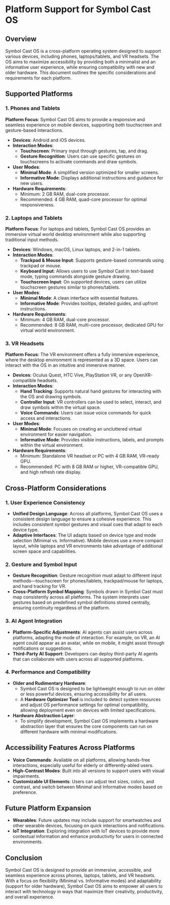 # Platform Support for Symbol Cast OS

## Overview
Symbol Cast OS is a cross-platform operating system designed to support various devices, including phones, laptops/tablets, and VR headsets. The OS aims to maximize accessibility by providing both a minimalist and an informative user experience, while ensuring compatibility with new and older hardware. This document outlines the specific considerations and requirements for each platform.

## Supported Platforms

### 1. Phones and Tablets
**Platform Focus**: Symbol Cast OS aims to provide a responsive and seamless experience on mobile devices, supporting both touchscreen and gesture-based interactions.

- **Devices**: Android and iOS devices.
- **Interaction Modes**:
  - **Touchscreen**: Primary input through gestures, tap, and drag.
  - **Gesture Recognition**: Users can use specific gestures on touchscreens to activate commands and draw symbols.
- **User Modes**:
  - **Minimal Mode**: A simplified version optimized for smaller screens.
  - **Informative Mode**: Displays additional instructions and guidance for new users.
- **Hardware Requirements**:
  - Minimum: 2 GB RAM, dual-core processor.
  - Recommended: 4 GB RAM, quad-core processor for optimal responsiveness.

### 2. Laptops and Tablets
**Platform Focus**: For laptops and tablets, Symbol Cast OS provides an immersive virtual world desktop environment while also supporting traditional input methods.

- **Devices**: Windows, macOS, Linux laptops, and 2-in-1 tablets.
- **Interaction Modes**:
  - **Trackpad & Mouse Input**: Supports gesture-based commands using trackpad or mouse.
  - **Keyboard Input**: Allows users to use Symbol Cast in text-based mode, typing commands alongside gesture drawing.
  - **Touchscreen Input**: On supported devices, users can utilize touchscreen gestures similar to phones/tablets.
- **User Modes**:
  - **Minimal Mode**: A clean interface with essential features.
  - **Informative Mode**: Provides tooltips, detailed guides, and upfront instructions.
- **Hardware Requirements**:
  - Minimum: 4 GB RAM, dual-core processor.
  - Recommended: 8 GB RAM, multi-core processor, dedicated GPU for virtual world environment.

### 3. VR Headsets
**Platform Focus**: The VR environment offers a fully immersive experience, where the desktop environment is represented as a 3D space. Users can interact with the OS in an intuitive and immersive manner.

- **Devices**: Oculus Quest, HTC Vive, PlayStation VR, or any OpenXR-compatible headsets.
- **Interaction Modes**:
  - **Hand Tracking**: Supports natural hand gestures for interacting with the OS and drawing symbols.
  - **Controller Input**: VR controllers can be used to select, interact, and draw symbols within the virtual space.
  - **Voice Commands**: Users can issue voice commands for quick access and interactions.
- **User Modes**:
  - **Minimal Mode**: Focuses on creating an uncluttered virtual environment for easier navigation.
  - **Informative Mode**: Provides visible instructions, labels, and prompts within the virtual environment.
- **Hardware Requirements**:
  - Minimum: Standalone VR headset or PC with 4 GB RAM, VR-ready GPU.
  - Recommended: PC with 8 GB RAM or higher, VR-compatible GPU, and high refresh rate display.

## Cross-Platform Considerations

### 1. User Experience Consistency
- **Unified Design Language**: Across all platforms, Symbol Cast OS uses a consistent design language to ensure a cohesive experience. This includes consistent symbol gestures and visual cues that adapt to each device type.
- **Adaptive Interfaces**: The UI adapts based on device type and mode selection (Minimal vs. Informative). Mobile devices use a more compact layout, while laptops and VR environments take advantage of additional screen space and capabilities.

### 2. Gesture and Symbol Input
- **Gesture Recognition**: Gesture recognition must adapt to different input methods—touchscreen for phones/tablets, trackpad/mouse for laptops, and hand tracking for VR.
- **Cross-Platform Symbol Mapping**: Symbols drawn in Symbol Cast must map consistently across all platforms. The system interprets user gestures based on predefined symbol definitions stored centrally, ensuring continuity regardless of the platform.

### 3. AI Agent Integration
- **Platform-Specific Adjustments**: AI agents can assist users across platforms, adapting the mode of interaction. For example, on VR, an AI agent could appear as an avatar, while on mobile, it might assist through notifications or suggestions.
- **Third-Party AI Support**: Developers can deploy third-party AI agents that can collaborate with users across all supported platforms.

### 4. Performance and Compatibility
- **Older and Rudimentary Hardware**:
  - Symbol Cast OS is designed to be lightweight enough to run on older or less powerful devices, ensuring accessibility for all users.
  - A **Hardware Optimizer Tool** is included to detect system resources and adjust OS performance settings for optimal compatibility, allowing deployment even on devices with limited specifications.
- **Hardware Abstraction Layer**:
  - To simplify development, Symbol Cast OS implements a hardware abstraction layer that ensures the core components can run on different hardware with minimal modifications.

## Accessibility Features Across Platforms
- **Voice Commands**: Available on all platforms, allowing hands-free interactions, especially useful for elderly or differently-abled users.
- **High-Contrast Modes**: Built into all versions to support users with visual impairments.
- **Customizable UI Elements**: Users can adjust text sizes, colors, and contrast, and switch between Minimal and Informative modes based on preference.

## Future Platform Expansion
- **Wearables**: Future updates may include support for smartwatches and other wearable devices, focusing on quick interactions and notifications.
- **IoT Integration**: Exploring integration with IoT devices to provide more contextual information and enhance productivity for users in connected environments.

## Conclusion
Symbol Cast OS is designed to provide an immersive, accessible, and seamless experience across phones, laptops, tablets, and VR headsets. With a focus on flexibility (Minimal vs. Informative modes) and adaptability (support for older hardware), Symbol Cast OS aims to empower all users to interact with technology in ways that maximize their creativity, productivity, and overall experience.

